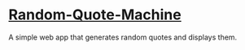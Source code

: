 # [Random-Quote-Machine](http://isaliang.com/Random-Quote-Machine/)

A simple web app that generates random quotes and displays them.
